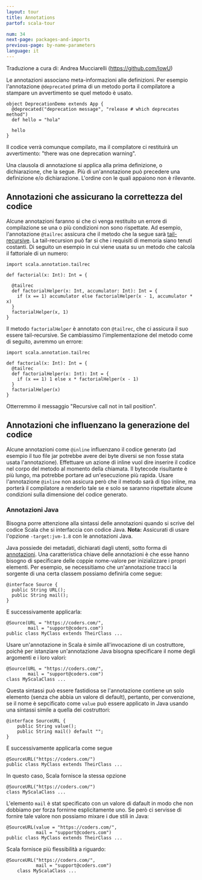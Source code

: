 ```yaml
---
layout: tour
title: Annotations
partof: scala-tour

num: 34
next-page: packages-and-imports
previous-page: by-name-parameters
language: it
---
```

Traduzione a cura di: Andrea Mucciarelli (https://github.com/IowU)

Le annotazioni associano meta-informazioni alle definizioni. Per esempio l'annotazione `@deprecated` prima di un metodo porta il compilatore a stampare un avvertimento se quel metodo è usato.

```
object DeprecationDemo extends App {
  @deprecated("deprecation message", "release # which deprecates method")
  def hello = "hola"

  hello
}
```
Il codice verrà comunque compilato, ma il compilatore ci restituirà un avvertimento: "there was one deprecation warning".

Una clausola di annotazione si applica alla prima definizione, o dichiarazione, che la segue. Più di un'annotazione può precedere una definizione e/o dichiarazione. L'ordine con le quali appaiono non è rilevante.

## Annotazioni che assicurano la correttezza del codice
Alcune annotazioni faranno si che ci venga restituito un errore di compilazione se una o più condizioni non sono rispettate. Ad esempio, l'annotazione `@tailrec` assicura che il metodo che la segue sarà [tail-recursive](https://en.wikipedia.org/wiki/Tail_call). La tail-recursion può far si che i requisiti di memoria siano tenuti costanti. Di seguito un esempio in cui viene usata su un metodo che calcola il fattoriale di un numero:

```tut
import scala.annotation.tailrec

def factorial(x: Int): Int = {

  @tailrec
  def factorialHelper(x: Int, accumulator: Int): Int = {
    if (x == 1) accumulator else factorialHelper(x - 1, accumulator * x)
  }
  factorialHelper(x, 1)
}
```

Il metodo `factorialHelper` è annotato con `@tailrec`, che ci assicura il suo essere tail-recursive. Se cambiassimo l'implementazione del metodo come di seguito, avremmo un errore:

```
import scala.annotation.tailrec

def factorial(x: Int): Int = {
  @tailrec
  def factorialHelper(x: Int): Int = {
    if (x == 1) 1 else x * factorialHelper(x - 1)
  }
  factorialHelper(x)
}
```
Otterremmo il messaggio "Recursive call not in tail position".


## Annotazioni che influenzano la generazione del codice
Alcune annotazioni come `@inline` influenzano il codice generato (ad esempio il tuo file jar potrebbe avere dei byte diversi se non fosse stata usata l'annotazione). Effettuare un azione di inline vuol dire inserire il codice nel corpo del metodo al momento della chiamata. Il bytecode risultante è più lungo, ma potrebbe portare ad un'esecuzione più rapida. Usare l'annotazione `@inline` non assicura però che il metodo sarà di tipo inline, ma porterà il compilatore a renderlo tale se e solo se saranno rispettate alcune condizioni sulla dimensione del codice generato.

### Annotazioni Java ###
Bisogna porre attenzione alla sintassi delle annotazioni quando si scrive del codice Scala che si interfaccia con codice Java.
**Nota:** Assicurati di usare l'opzione `-target:jvm-1.8` con le annotazioni Java.

Java possiede dei metadati, dichiarati dagli utenti, sotto forma di [annotazioni](https://docs.oracle.com/javase/tutorial/java/annotations/). Una caratteristica chiave delle annotazioni è che esse hanno bisogno di specificare delle coppie nome-valore per inizializzare i propri elementi. Per esempio, se necessitiamo che un'annotazione tracci la sorgente di una certa classem possiamo definirla come segue:

```
@interface Source {
  public String URL();
  public String mail();
}
```

E successivamente applicarla:

```
@Source(URL = "https://coders.com/",
        mail = "support@coders.com")
public class MyClass extends TheirClass ...
```

Usare un'annotazione in Scala è simile all'invocazione di un costruttore, poichè per istanziare un'annotazione Java bisogna specificare il nome degli argomenti e i loro valori:

```
@Source(URL = "https://coders.com/",
        mail = "support@coders.com")
class MyScalaClass ...
```

Questa sintassi può essere fastidiosa se l'annotazione contiene un solo elemento (senza che abbia un valore di default), pertanto, per convenzione, se il nome è sepcificato come `value` può essere applicato in Java usando una sintassi simile a quella dei costruttori:

```
@interface SourceURL {
    public String value();
    public String mail() default "";
}
```

E successivamente applicarla come segue

```
@SourceURL("https://coders.com/")
public class MyClass extends TheirClass ...
```

In questo caso, Scala fornisce la stessa opzione

```
@SourceURL("https://coders.com/")
class MyScalaClass ...
```

L'elemento `mail` è stat specificato con un valore di dafault in modo che non dobbiamo per forza fornirne esplicitamente uno. Se però ci servisse di fornire tale valore non possiamo mixare i due stili in Java:

```
@SourceURL(value = "https://coders.com/",
           mail = "support@coders.com")
public class MyClass extends TheirClass ...
```

Scala fornisce più flessibilità a riguardo:

```
@SourceURL("https://coders.com/",
           mail = "support@coders.com")
    class MyScalaClass ...
```
